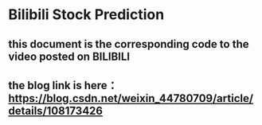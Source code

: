 # Bilibili Stock Prediction
## this document is the corresponding code to the video posted on BILIBILI
## the blog link is here：<https://blog.csdn.net/weixin_44780709/article/details/108173426>
